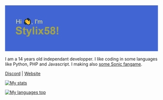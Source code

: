 ![Header](headergithub.png)

I am a 14 years old independant developper.
I like coding in some languages like Python, PHP and Javascript.
I making also [some Sonic fangame](https://gamejolt.com/@Stylix58/games).

[Discord](https://stylix.ynh.fr/discord) | [Website](https://stylix.ynh.fr)

[![My stats](https://github-readme-stats.vercel.app/api?username=Stilic&hide_title=true&theme=dark)](https://github.com/anuraghazra/github-readme-stats)

[![My languages top](https://github-readme-stats.vercel.app/api/top-langs/?username=Stilic&hide_title=true&theme=dark)](https://github.com/anuraghazra/github-readme-stats)
